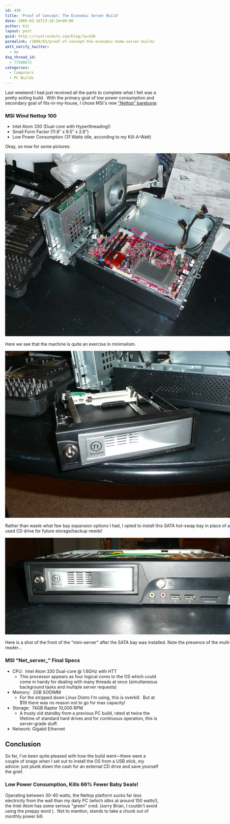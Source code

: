 ```yaml
---
id: 430
title: 'Proof of Concept: The Economic Server Build'
date: 2009-03-16T23:10:24+00:00
author: Kit
layout: post
guid: http://rivalrockets.com/blog/?p=430
permalink: /2009/03/proof-of-concept-the-economic-home-server-build/
aktt_notify_twitter:
  - no
dsq_thread_id:
  - 77580673
categories:
  - Computers
  - PC Builds
---
```

Last weekend I had just received all the parts to complete what I felt was a pretty exiting build.  With the primary goal of low power consumption and secondary goal of fits-in-my-house, I chose MSI's new <a href="http://www.amazon.com/gp/product/B001R1X0I0?ie=UTF8&tag=rivalroccom-20&linkCode=as2&camp=1789&creative=390957&creativeASIN=B001R1X0I0" target="_blank">"Nettop" barebone</a>:

### MSI Wind Nettop 100

  * Intel Atom 330 (Dual-core with Hyperthreading!)
  * Small Form Factor (11.8&#8243; x 9.5&#8243; x 2.6&#8243;)
  * Low Power Consumption (31 Watts idle, according to my Kill-A-Watt)

Okay, so now for some pictures:

<div id="attachment_431" class="wp-caption alignnone" style="width: 810px">
  <img class="size-full wp-image-431" title="msi-netserver" src="/content/2009/03/msi-netserver.jpg" alt="msi-netserver" width="800" height="594" />
  
  <p class="wp-caption-text">
    Here we see that the machine is quite an exercise in minimalism.
  </p>
</div>

<div id="attachment_432" class="wp-caption alignnone" style="width: 810px">
  <img class="size-full wp-image-432" title="drive_bay" src="/content/2009/03/drive_bay.jpg" alt="drive_bay" width="800" height="542" />
  
  <p class="wp-caption-text">
    Rather than waste what few bay expansion options I had, I opted to install this SATA hot-swap bay in place of a seldom-used CD drive for future storage/backup needs!
  </p>
</div>

<div id="attachment_433" class="wp-caption alignnone" style="width: 810px">
  <img class="size-full wp-image-433" title="msi-netserver-front" src="/content/2009/03/msi-netserver-front.jpg" alt="msi-netserver-front" width="800" height="314" />
  
  <p class="wp-caption-text">
    Here is a shot of the front of the "mini-server" after the SATA bay was installed. Note the presence of the multi-card reader...
  </p>
</div>

### MSI "Net_server_" Final Specs

  * CPU:  Intel Atom 330 Dual-core @ 1.6GHz with HTT 
      * This processor appears as four logical cores to the OS which could come in handy for dealing with many threads at once (simultaneous background tasks and multiple server requests)
  * Memory:  2GB SODIMM 
      * For the stripped down Linux Distro I'm using, this is overkill.  But at $19 there was no reason not to go for max capacity!
  * Storage:  74GB Raptor 10,000 RPM 
      * A trusty old standby from a previous PC build, rated at twice the lifetime of standard hard drives and for continuous operation, this is server-grade stuff.
  * Network: Gigabit Ethernet

## Conclusion

So far, I've been quite pleased with how the build went—there were a couple of snags when I set out to install the OS from a USB stick, my advice: just plunk down the cash for an external CD drive and save yourself the grief.

### Low Power Consumption, Kills 66% Fewer Baby Seals!

Operating between 30-40 watts, the Nettop platform sucks far less electricity from the wall than my daily PC (which _idles_ at around 150 watts!), the Intel Atom has some serious "green" cred. (sorry Brian, I couldn't avoid using the preppy word <g>).  Not to mention, stands to take a chunk out of monthly power bill.